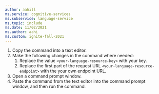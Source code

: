 ```yaml
---
author: aahill
ms.service: cognitive-services
ms.subservice: language-service
ms.topic: include
ms.date: 11/02/2021
ms.author: aahi
ms.custom: ignite-fall-2021
---
```


1. Copy the command into a text editor.
2. Make the following changes in the command where needed:
    1. Replace the value `<your-language-resource-key>` with your key.
    2. Replace the first part of the request URL `<your-language-resource-endpoint>` with the your own endpoint URL.
3. Open a command prompt window.
4. Paste the command from the text editor into the command prompt window, and then run the command.
